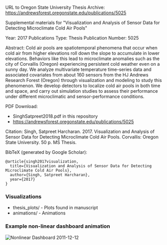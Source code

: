 URL to Oregon State University Thesis Archive: https://andrewsforest.oregonstate.edu/publications/5025

Supplemental materials for
"Visualization and Analysis of Sensor Data for Detecting Microclimate Cold Air Pools"

Year: 2017
Publications Type: Thesis
Publication Number: 5025

Abstract: 
Cold air pools are spatiotemporal phenomena that occur when cold air from higher elevations roll down the slope to accumulate in lower elevations. Behaviors like this lead to microclimate anomalies such as the city of Corvallis (Oregon) experiencing persistent cold weather even on a sunny day. We analyze multivariate temperature time-series data and associated covariates from about 160 sensors from the HJ Andrews Research Forest
(Oregon) through visualization and modeling to study this phenomenon. We develop detectors to localize cold air pools in both time and space, and carry out simulation studies to assess their performance under different microclimatic and sensor-performance conditions.

PDF Download: 
* SinghSatpreet2018.pdf in this repository
* https://andrewsforest.oregonstate.edu/publications/5025

Citation: Singh, Satpreet Harcharan. 2017. Visualization and Analysis of Sensor Data for Detecting Microclimate Cold Air Pools. Corvallis: Oregon State University. 50 p. MS Thesis.

BibTeX (generated by Google Scholar):
```
@article{singh2017visualization,
  title={Visualization and Analysis of Sensor Data for Detecting Microclimate Cold Air Pools},
  author={Singh, Satpreet Harcharan},
  year={2017}
}
```

### Visualizations
* thesis_plots/ - Plots found in manuscript
* animations/ - Animations 

### Example non-linear dashboard animation
![Nonlinear Dashboard 2011-12-12](https://github.com/satpreetsingh/osu-cap/raw/master/animations/gpInflectionLapseAnimation_2011-12-12.fullday.gif)
<!-- ![dashboard1](https://github.com/satpreetsingh/osu-cap/raw/master/animations/Nonlinear_GraphicalModel_2011-12-09.gif) -->
